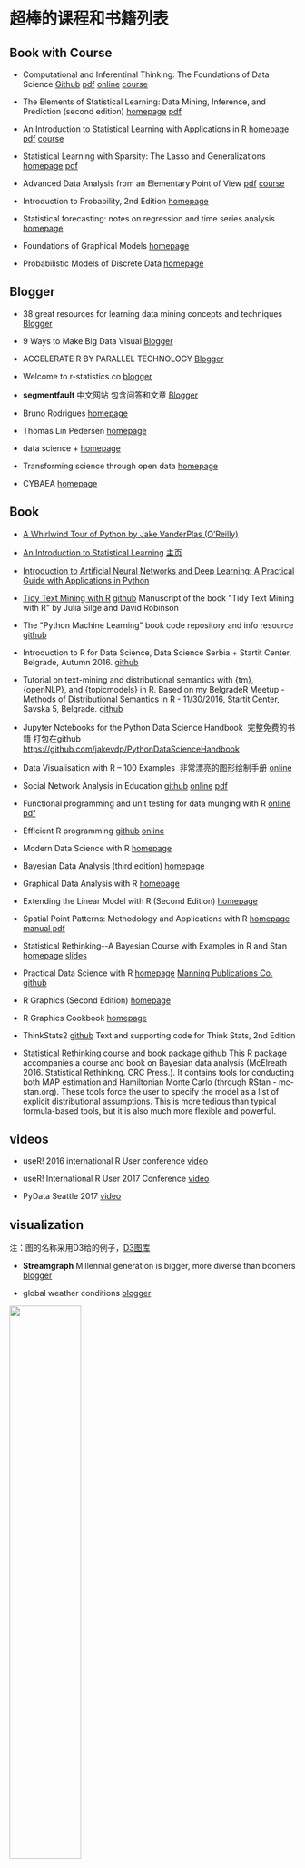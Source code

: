 # 超棒的课程和书籍列表

## Book with Course

- Computational and Inferentinal Thinking: The Foundations of Data Science
[Github](https://github.com/data-8/textbook)
[pdf](https://raw.githubusercontent.com/data-8/textbook/gh-pages/book.pdf)
[online](https://www.inferentialthinking.com/)
[course](http://data8.org/)

- The Elements of Statistical Learning: Data Mining, Inference, and Prediction (second edition)
[homepage](https://web.stanford.edu/~hastie/ElemStatLearn/)
[pdf](https://web.stanford.edu/~hastie/ElemStatLearn/printings/ESLII_print12.pdf)

- An Introduction to Statistical Learning with Applications in R
[homepage](http://www-bcf.usc.edu/~gareth/ISL/)
[pdf](http://www-bcf.usc.edu/~gareth/ISL/ISLR%20Seventh%20Printing.pdf)
[course](https://www.r-bloggers.com/in-depth-introduction-to-machine-learning-in-15-hours-of-expert-videos/)

- Statistical Learning with Sparsity: The Lasso and Generalizations
[homepage](http://web.stanford.edu/~hastie/StatLearnSparsity/)
[pdf](https://web.stanford.edu/~hastie/StatLearnSparsity_files/SLS.pdf)

- Advanced Data Analysis from an Elementary Point of View
[pdf](http://www.stat.cmu.edu/~cshalizi/ADAfaEPoV/ADAfaEPoV.pdf)
[course](http://www.stat.cmu.edu/~cshalizi/uADA/16/)

- Introduction to Probability, 2nd Edition
[homepage](http://athenasc.com/probbook.html)

- Statistical forecasting: notes on regression and time series analysis
[homepage](http://people.duke.edu/~rnau/411home.htm)

- Foundations of Graphical Models
[homepage](http://www.cs.columbia.edu/~blei/fogm/2015F/)

- Probabilistic Models of Discrete Data
[homepage](http://www.cs.columbia.edu/~blei/seminar/2016_discrete_data/index.html)



## Blogger

- 38 great resources for learning data mining concepts and techniques
[Blogger](https://www.import.io/post/38-great-resources-for-learning-data-mining-concepts-and-techniques/)

- 9 Ways to Make Big Data Visual
[Blogger](https://www.import.io/post/9-ways-make-big-data-visual/)

- ACCELERATE R BY PARALLEL TECHNOLOGY
[Blogger](http://www.parallelr.com/)

- Welcome to r-statistics.co
[blogger](http://r-statistics.co/)

- **segmentfault** 中文网站 包含问答和文章
[Blogger](https://segmentfault.com/t/r/blogs)

- Bruno Rodrigues
[homepage](http://www.brodrigues.co/)

- Thomas Lin Pedersen
[homepage](http://www.data-imaginist.com/)

- data science +
[homepage](https://datascienceplus.com/)

- Transforming science through open data
[homepage](https://ropensci.org/)

- CYBAEA
[homepage](http://www.cybaea.net/)

## Book

- [A Whirlwind Tour of Python by Jake VanderPlas (O’Reilly)](https://github.com/jakevdp/WhirlwindTourOfPython)

- [An Introduction to Statistical Learning](https://github.com/asadoughi/stat-learning) [主页](http://asadoughi.github.io/stat-learning)

- [Introduction to Artificial Neural Networks and Deep Learning: A Practical Guide with Applications in Python](https://github.com/rasbt/deep-learning-book)

- [Tidy Text Mining with R](http://tidytextmining.com/) [github](https://github.com/dgrtwo/tidy-text-mining)
Manuscript of the book "Tidy Text Mining with R" by Julia Silge and David Robinson

- The "Python Machine Learning" book code repository and info resource [github](https://github.com/rasbt/python-machine-learning-book)

- Introduction to R for Data Science, Data Science Serbia + Startit Center, Belgrade, Autumn 2016.
[github](https://github.com/GoranMilovanovic/Introduction-to-R-for-Data-Science)

- Tutorial on text-mining and distributional semantics with {tm}, {openNLP}, and {topicmodels} in R. Based on my BelgradeR Meetup - Methods of Distributional Semantics in R - 11/30/2016, Startit Center, Savska 5, Belgrade.
[github](https://github.com/GoranMilovanovic/Distributional-Semantics-in-R)

- Jupyter Notebooks for the Python Data Science Handbook  完整免费的书籍 打包在github <https://github.com/jakevdp/PythonDataScienceHandbook>

- Data Visualisation with R – 100 Examples  非常漂亮的图形绘制手册
[online](http://www.datavisualisation-r.com/)

- Social Network Analysis in Education
 [github](https://github.com/meefen/sna-ed)
 [online](https://bookdown.org/chen/snaEd/)
 [pdf](https://bookdown.org/chen/snaEd/snaEd.pdf)

- Functional programming and unit testing for data munging with R
[online](http://www.brodrigues.co/fput/)
[pdf](http://www.brodrigues.co/fput/fp_tdd_data.pdf)

- Efficient R programming
[github](https://github.com/csgillespie/efficientR)
[online](https://csgillespie.github.io/efficientR/)

- Modern Data Science with R
[homepage](https://mdsr-book.github.io/)

- Bayesian Data Analysis (third edition)
[homepage](http://www.stat.columbia.edu/~gelman/book/)

- Graphical Data Analysis with R
[homepage](http://www.gradaanwr.net/)

- Extending the Linear Model with R (Second Edition)
[homepage](http://people.bath.ac.uk/jjf23/ELM/)

- Spatial Point Patterns: Methodology and Applications with R 
[homepage](http://spatstat.org/)
[manual pdf](http://spatstat.org/resources/spatstatManual.pdf)

- Statistical Rethinking--A Bayesian Course with Examples in R and Stan
[homepage](http://xcelab.net/rm/statistical-rethinking/)
[slides](https://speakerdeck.com/rmcelreath)

- Practical Data Science with R
[homepage](http://www.win-vector.com/blog/practical-data-science-with-r/)
[Manning Publications Co.](https://www.manning.com/books/practical-data-science-with-r)
[github](https://github.com/WinVector/zmPDSwR)

- R Graphics (Second Edition)
[homepage](https://www.stat.auckland.ac.nz/~paul/RG2e/index.html)

-  R Graphics Cookbook
[homepage](http://www.cookbook-r.com/)

- ThinkStats2
 [github](https://github.com/AllenDowney/ThinkStats2) Text and supporting code for Think Stats, 2nd Edition
 
 - Statistical Rethinking course and book package
 [github](https://github.com/rmcelreath/rethinking) This R package accompanies a course and book on Bayesian data analysis (McElreath 2016. Statistical Rethinking. CRC Press.). It contains tools for conducting both MAP estimation and Hamiltonian Monte Carlo (through RStan - mc-stan.org). These tools force the user to specify the model as a list of explicit distributional assumptions. This is more tedious than typical formula-based tools, but it is also much more flexible and powerful.

## videos

- useR! 2016 international R User conference
[video](https://channel9.msdn.com/Events/useR-international-R-User-conference/useR2016)

- useR! International R User 2017 Conference
[video](https://channel9.msdn.com/Events/useR-international-R-User-conferences/useR-International-R-User-2017-Conference)

- PyData Seattle 2017
[video](https://channel9.msdn.com/Events/PyData/Seattle2017)

## visualization 

注：图的名称采用D3给的例子，[D3图库](https://github.com/d3/d3/wiki/Gallery)

- **Streamgraph** 
Millennial generation is bigger, more diverse than boomers
[blogger](http://money.cnn.com/interactive/economy/diversity-millennials-boomers/)

- global weather conditions
[blogger](https://earth.nullschool.net/)
<img src="http://memory.org/point.b/detail.two.png" width="50%" />

- **Sankey Diagrams**
An Interactive Visualization of NYC Street Trees
[blogger](https://www.cloudred.com/labprojects/nyctrees/#about)

- maptive 地图可视化
[Blogger](https://www.maptive.com/blog/)

- migration and forecast components of population change
[Blogger](https://gjabel.wordpress.com/)
<img src="https://gjabel.files.wordpress.com/2014/06/gjabelwc2014t3.png" width="50%" />

# 专家学者主页

## 中国人

- [李润泽](http://www.personal.psu.edu/ril4/)
<img src="http://www.personal.psu.edu/ril4/image/photo.JPG" width="25%" />

- [范剑青](http://orfe.princeton.edu/~jqfan/)

- [朱力行](http://www.math.hkbu.edu.hk/~lzhu/)
<img src="http://www.math.hkbu.edu.hk/~lzhu/images/lzhu.jpg" width="25%" height="25%" />

- [李航](http://www.hangli-hl.com/)

- [张伟平](http://staff.ustc.edu.cn/~zwp/)
<img src="http://staff.ustc.edu.cn/~zwp/zwp.jpg" width="25%" height="25%" />

- [李宏毅](http://speech.ee.ntu.edu.tw/~tlkagk/)
<img src="http://speech.ee.ntu.edu.tw/~tlkagk/lee.png" width="25%" height="25%" />

- [Xiaojin (Jerry) Zhu](http://pages.cs.wisc.edu/~jerryzhu/)
<img src="http://pages.cs.wisc.edu/~jerryzhu/jerryzhu.jpg" width="25%" height="25%" />

